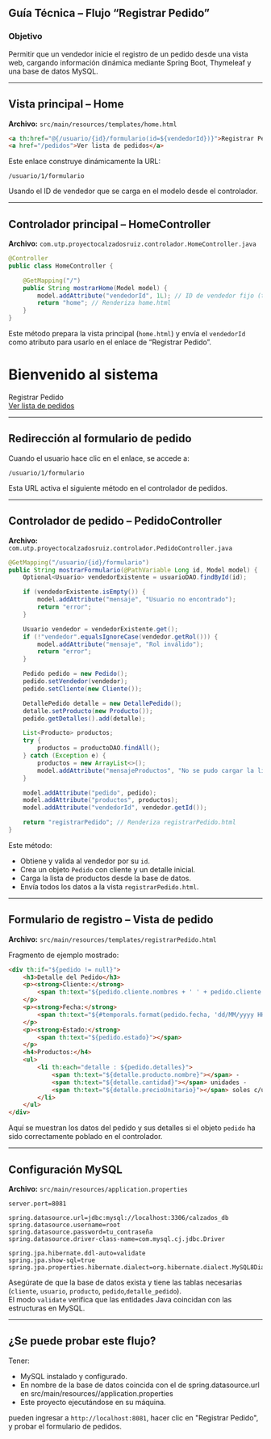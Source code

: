 ## Guía Técnica – Flujo “Registrar Pedido”

### Objetivo
Permitir que un vendedor inicie el registro de un pedido desde una vista web, cargando información dinámica mediante Spring Boot, Thymeleaf y una base de datos MySQL.

---

## Vista principal – Home

**Archivo:** `src/main/resources/templates/home.html`

```html
<a th:href="@{/usuario/{id}/formulario(id=${vendedorId})}">Registrar Pedido</a>
<a href="/pedidos">Ver lista de pedidos</a>
```

Este enlace construye dinámicamente la URL:
```
/usuario/1/formulario
```
Usando el ID de vendedor que se carga en el modelo desde el controlador.

---

## Controlador principal – HomeController

**Archivo:** `com.utp.proyectocalzadosruiz.controlador.HomeController.java`

```java
@Controller
public class HomeController {

    @GetMapping("/")
    public String mostrarHome(Model model) {
        model.addAttribute("vendedorId", 1L); // ID de vendedor fijo (temporal)
        return "home"; // Renderiza home.html
    }
}
```

Este método prepara la vista principal (`home.html`) y envía el `vendedorId` como atributo para usarlo en el enlace de “Registrar Pedido”.

<!DOCTYPE html>
<html xmlns:th="http://www.thymeleaf.org">
    <head>
        <title>Bienvenido al Sistema de Calzados Ruiz</title>
        <meta charset="UTF-8">
        <meta name="viewport" content="width=device-width, initial-scale=1.0">
    </head>
    <body>
        <h1>Bienvenido al sistema</h1>
        <a th:href="@{/usuario/{id}/formulario(id=${vendedorId})}">Registrar Pedido</a>
        <br/>
        <a href="/pedidos">Ver lista de pedidos</a>
    </body>
</html>

---

## Redirección al formulario de pedido



Cuando el usuario hace clic en el enlace, se accede a:

```
/usuario/1/formulario
```

Esta URL activa el siguiente método en el controlador de pedidos.

---

## Controlador de pedido – PedidoController

**Archivo:** `com.utp.proyectocalzadosruiz.controlador.PedidoController.java`

```java
@GetMapping("/usuario/{id}/formulario")
public String mostrarFormulario(@PathVariable Long id, Model model) {
    Optional<Usuario> vendedorExistente = usuarioDAO.findById(id);

    if (vendedorExistente.isEmpty()) {
        model.addAttribute("mensaje", "Usuario no encontrado");
        return "error";
    }

    Usuario vendedor = vendedorExistente.get();
    if (!"vendedor".equalsIgnoreCase(vendedor.getRol())) {
        model.addAttribute("mensaje", "Rol inválido");
        return "error";
    }

    Pedido pedido = new Pedido();
    pedido.setVendedor(vendedor);
    pedido.setCliente(new Cliente());

    DetallePedido detalle = new DetallePedido();
    detalle.setProducto(new Producto());
    pedido.getDetalles().add(detalle);

    List<Producto> productos;
    try {
        productos = productoDAO.findAll();
    } catch (Exception e) {
        productos = new ArrayList<>();
        model.addAttribute("mensajeProductos", "No se pudo cargar la lista de productos");
    }

    model.addAttribute("pedido", pedido);
    model.addAttribute("productos", productos);
    model.addAttribute("vendedorId", vendedor.getId());

    return "registrarPedido"; // Renderiza registrarPedido.html
}
```

Este método:
- Obtiene y valida al vendedor por su `id`.
- Crea un objeto `Pedido` con cliente y un detalle inicial.
- Carga la lista de productos desde la base de datos.
- Envía todos los datos a la vista `registrarPedido.html`.

---

## Formulario de registro – Vista de pedido

**Archivo:** `src/main/resources/templates/registrarPedido.html`

Fragmento de ejemplo mostrado:

```html
<div th:if="${pedido != null}">
    <h3>Detalle del Pedido</h3>
    <p><strong>Cliente:</strong>
        <span th:text="${pedido.cliente.nombres + ' ' + pedido.cliente.apellidos}"></span>
    </p>
    <p><strong>Fecha:</strong>
        <span th:text="${#temporals.format(pedido.fecha, 'dd/MM/yyyy HH:mm')}"></span>
    </p>
    <p><strong>Estado:</strong>
        <span th:text="${pedido.estado}"></span>
    </p>
    <h4>Productos:</h4>
    <ul>
        <li th:each="detalle : ${pedido.detalles}">
            <span th:text="${detalle.producto.nombre}"></span> -
            <span th:text="${detalle.cantidad}"></span> unidades -
            <span th:text="${detalle.precioUnitario}"></span> soles c/u
        </li>
    </ul>
</div>
```

Aquí se muestran los datos del pedido y sus detalles si el objeto `pedido` ha sido correctamente poblado en el controlador.

---

## Configuración MySQL

**Archivo:** `src/main/resources/application.properties`

```properties
server.port=8081

spring.datasource.url=jdbc:mysql://localhost:3306/calzados_db
spring.datasource.username=root
spring.datasource.password=tu_contraseña
spring.datasource.driver-class-name=com.mysql.cj.jdbc.Driver

spring.jpa.hibernate.ddl-auto=validate
spring.jpa.show-sql=true
spring.jpa.properties.hibernate.dialect=org.hibernate.dialect.MySQL8Dialect
```

Asegúrate de que la base de datos exista y tiene las tablas necesarias (`cliente`, `usuario`, `producto`, `pedido`,`detalle_pedido`).  
El modo `validate` verifica que las entidades Java coincidan con las estructuras en MySQL.

---

## ¿Se puede probar este flujo?

Tener:
- MySQL instalado y configurado.
- En nombre de la base de datos coincida con el de spring.datasource.url en src/main/resources/<default package>/application.properties
- Este proyecto ejecutándose en su máquina.

pueden ingresar a `http://localhost:8081`, hacer clic en "Registrar Pedido", y probar el formulario de pedidos.

